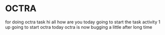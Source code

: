 # OCTRA
for doing octra task
hi all
how are you
today going to start the task
activity 1 up
going to start octra today
octra is now bugging a little
after long time
